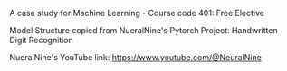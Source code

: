 A case study for Machine Learning - Course code 401: Free Elective

Model Structure copied from NueralNine's Pytorch Project: Handwritten Digit Recognition

NueralNine's YouTube link: https://www.youtube.com/@NeuralNine
